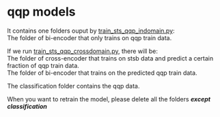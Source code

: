 # qqp models 
It contains one folders ouput by [train_sts_qqp_indomain.py](../train_sts_qqp_indomain.py):     
The folder of bi-encoder that only trains on qqp train data.  

If we run [train_sts_qqp_crossdomain.py](../train_sts_qqp_crossdomain.py), there will be:  
The folder of cross-encoder that trains on stsb data and predict a certain fraction of qqp train data.     
The folder of bi-encoder that trains on the predicted qqp train data.<br>

The classification folder contains the qqp data.

When you want to retrain the model, please delete all the folders ***except classification***